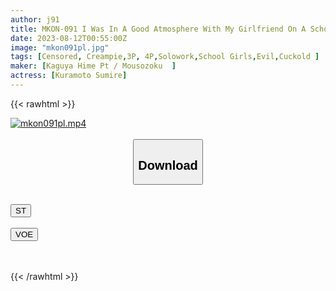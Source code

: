 ```yaml
---
author: j91
title: MKON-091 I Was In A Good Atmosphere With My Girlfriend On A School Trip, But I Was Bumped By A Devil DQN Group And Said, Please Like Her, And She Was Taken Down In Front Of Me And Creampied Sumire Kuramoto
date: 2023-08-12T00:55:00Z
image: "mkon091pl.jpg"
tags: [Censored, Creampie,3P, 4P,Solowork,School Girls,Evil,Cuckold	]
maker: [Kaguya Hime Pt / Mousozoku  ]
actress: [Kuramoto Sumire]
---
```



{{< rawhtml >}}

<div class="video" data-videoid="88yk9mGamMSooDj">
    <a href="javascript:;">
        <img src="https://my.j91.asia/posts/mkon091pl/mkon091pl.jpg" width="WIDTH" height="HEIGHT" alt="mkon091pl.mp4" loading="lazy">
    </a>
</div>

<script type="text/javascript" src="https://j91.asia/asset/on-demand-st.js"></script>

<br>
  <link rel="stylesheet" href="https://j91.asia/asset/bs5.css">
  
  <center>
  <button class="btn btn-primary" type="button" data-bs-toggle="collapse" data-bs-target=".multi-collapse" aria-expanded="false" aria-controls="multiCollapseExample1 multiCollapseExample2"><h2>Download</h2></button></center>
</p>
<div class="row">
  <div class="col">
    <div class="collapse multi-collapse" id="multiCollapseExample1">
      <div class="card card-body">
	      	      <br>
<div class="buttons">  
<a href="https://streamtape.to/v/88yk9mGamMSooDj"><button class="btn-hover color-3"><i class="fa fa-download"></i> ST</button></a></div>
    </div>
  </div>
</div>
  <div class="col">
    <div class="collapse multi-collapse" id="multiCollapseExample2">
      <div class="card card-body">
	      <br>
<div class="buttons">
    <a href="https://voe.sx/cwepuzlhihtl"><button class="btn-hover color-9"><i class="fa fa-download"></i> VOE</button></a></div>
<br><br>
      </div>
    </div>
  </div>
</div>

{{< /rawhtml >}}